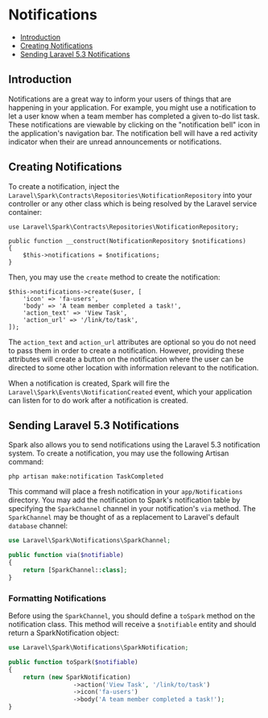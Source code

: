 # Notifications

- [Introduction](#introduction)
- [Creating Notifications](#creating-notifications)
- [Sending Laravel 5.3 Notifications](#sending-laravel-53-notifications)

<a name="introduction"></a>
## Introduction

Notifications are a great way to inform your users of things that are happening in your application. For example, you might use a notification to let a user know when a team member has completed a given to-do list task. These notifications are viewable by clicking on the "notification bell" icon in the application's navigation bar. The notification bell will have a red activity indicator when their are unread announcements or notifications.

<a name="creating-notifications"></a>
## Creating Notifications

To create a notification, inject the `Laravel\Spark\Contracts\Repositories\NotificationRepository` into your controller or any other class which is being resolved by the Laravel service container:

    use Laravel\Spark\Contracts\Repositories\NotificationRepository;

    public function __construct(NotificationRepository $notifications)
    {
        $this->notifications = $notifications;
    }

Then, you may use the `create` method to create the notification:

    $this->notifications->create($user, [
        'icon' => 'fa-users',
        'body' => 'A team member completed a task!',
        'action_text' => 'View Task',
        'action_url' => '/link/to/task',
    ]);

The `action_text` and `action_url` attributes are optional so you do not need to pass them in order to create a notification. However, providing these attributes will create a button on the notification where the user can be directed to some other location with information relevant to the notification.

When a notification is created, Spark will fire the `Laravel\Spark\Events\NotificationCreated` event, which your application can listen for to do work after a notification is created.

<a name="sending-laravel-53-notifications"></a>
## Sending Laravel 5.3 Notifications

Spark also allows you to send notifications using the Laravel 5.3 notification system. To create a notification, you may use the following Artisan command:

```
php artisan make:notification TaskCompleted
```

This command will place a fresh notification in your `app/Notifications` directory. You may add the notification to Spark's notification table by specifying the `SparkChannel` channel in your notification's `via` method. The `SparkChannel` may be thought of as a replacement to Laravel's default `database` channel:

```php
use Laravel\Spark\Notifications\SparkChannel;

public function via($notifiable)
{
    return [SparkChannel::class];
}
```

### Formatting Notifications

Before using the `SparkChannel`, you should define a `toSpark` method on the notification class. This method will receive a `$notifiable` entity and should return a SparkNotification object:

```php
use Laravel\Spark\Notifications\SparkNotification;

public function toSpark($notifiable)
{
    return (new SparkNotification)
                  ->action('View Task', '/link/to/task')
                  ->icon('fa-users')
                  ->body('A team member completed a task!');
}
```
